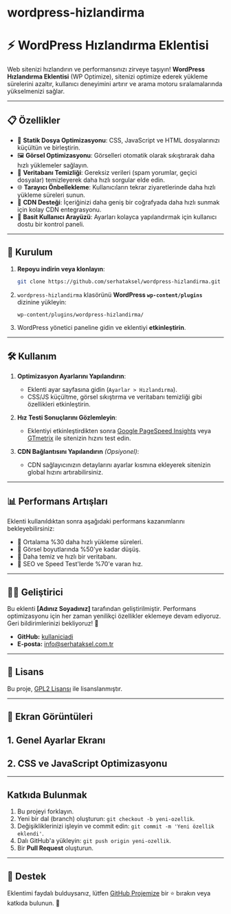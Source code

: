 # wordpress-hizlandirma


# ⚡ WordPress Hızlandırma Eklentisi

Web sitenizi hızlandırın ve performansınızı zirveye taşıyın! **WordPress Hızlandırma Eklentisi** (WP Optimize), sitenizi optimize ederek yükleme sürelerini azaltır, kullanıcı deneyimini artırır ve arama motoru sıralamalarında yükselmenizi sağlar.

---

## 📋 Özellikler

- 🚀 **Statik Dosya Optimizasyonu**: CSS, JavaScript ve HTML dosyalarınızı küçültün ve birleştirin.
- 🖼️ **Görsel Optimizasyonu**: Görselleri otomatik olarak sıkıştırarak daha hızlı yüklemeler sağlayın.
- 🧹 **Veritabanı Temizliği**: Gereksiz verileri (spam yorumlar, geçici dosyalar) temizleyerek daha hızlı sorgular elde edin.
- 🌐 **Tarayıcı Önbellekleme**: Kullanıcıların tekrar ziyaretlerinde daha hızlı yükleme süreleri sunun.
- 📡 **CDN Desteği**: İçeriğinizi daha geniş bir coğrafyada daha hızlı sunmak için kolay CDN entegrasyonu.
- 🔧 **Basit Kullanıcı Arayüzü**: Ayarları kolayca yapılandırmak için kullanıcı dostu bir kontrol paneli.

---

## 🚀 Kurulum

1. **Repoyu indirin veya klonlayın**:
   ```bash
   git clone https://github.com/serhataksel/wordpress-hizlandirma.git
   ```

2. `wordpress-hizlandirma` klasörünü **WordPress `wp-content/plugins`** dizinine yükleyin:
   ```
   wp-content/plugins/wordpress-hizlandirma/
   ```

3. WordPress yönetici paneline gidin ve eklentiyi **etkinleştirin**.

---

## 🛠️ Kullanım

1. **Optimizasyon Ayarlarını Yapılandırın**:
   - Eklenti ayar sayfasına gidin (`Ayarlar > Hızlandırma`).
   - CSS/JS küçültme, görsel sıkıştırma ve veritabanı temizliği gibi özellikleri etkinleştirin.

2. **Hız Testi Sonuçlarını Gözlemleyin**:
   - Eklentiyi etkinleştirdikten sonra [Google PageSpeed Insights](https://pagespeed.web.dev/) veya [GTmetrix](https://gtmetrix.com/) ile sitenizin hızını test edin.

3. **CDN Bağlantısını Yapılandırın** _(Opsiyonel)_:
   - CDN sağlayıcınızın detaylarını ayarlar kısmına ekleyerek sitenizin global hızını artırabilirsiniz.

---

## 📊 Performans Artışları

Eklenti kullanıldıktan sonra aşağıdaki performans kazanımlarını bekleyebilirsiniz:

- 🌟 Ortalama %30 daha hızlı yükleme süreleri.
- 🌟 Görsel boyutlarında %50'ye kadar düşüş.
- 🌟 Daha temiz ve hızlı bir veritabanı.
- 🌟 SEO ve Speed Test'lerde %70'e varan hız.

---

## 👨‍💻 Geliştirici

Bu eklenti **[Adınız Soyadınız]** tarafından geliştirilmiştir. Performans optimizasyonu için her zaman yenilikçi özellikler eklemeye devam ediyoruz. Geri bildirimlerinizi bekliyoruz! 🚀

- **GitHub:** [kullaniciadi](https://github.com/serhataksel)
- **E-posta:** info@serhataksel.com.tr

---

## 📜 Lisans

Bu proje, [GPL2 Lisansı](https://www.gnu.org/licenses/gpl-2.0.html) ile lisanslanmıştır.

---

## 🎉 Ekran Görüntüleri

**1. Genel Ayarlar Ekranı**  
------
**2. CSS ve JavaScript Optimizasyonu**  
----------
---

## Katkıda Bulunmak

1. Bu projeyi forklayın.
2. Yeni bir dal (branch) oluşturun: `git checkout -b yeni-ozellik`.
3. Değişikliklerinizi işleyin ve commit edin: `git commit -m 'Yeni özellik eklendi'`.
4. Dalı GitHub'a yükleyin: `git push origin yeni-ozellik`.
5. Bir **Pull Request** oluşturun.

---

## 🌟 Destek

Eklentimi faydalı bulduysanız, lütfen [GitHub Projemize](https://github.com/serhataksel/wordpress-hizlandirma) bir ⭐ bırakın veya katkıda bulunun. 💖
